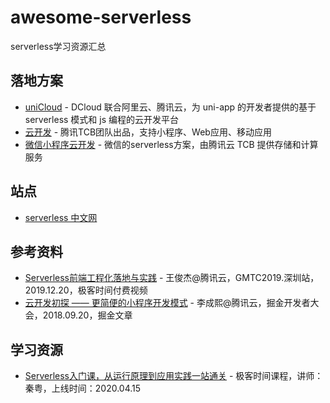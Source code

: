 # awesome-serverless
serverless学习资源汇总

## 落地方案

- [uniCloud](https://uniapp.dcloud.net.cn/uniCloud/README) - DCloud 联合阿里云、腾讯云，为 uni-app 的开发者提供的基于 serverless 模式和 js 编程的云开发平台
- [云开发](https://www.cloudbase.net/) - 腾讯TCB团队出品，支持小程序、Web应用、移动应用
- [微信小程序云开发](https://developers.weixin.qq.com/miniprogram/dev/wxcloud/basis/getting-started.html) - 微信的serverless方案，由腾讯云 TCB 提供存储和计算服务

## 站点

- [serverless 中文网](https://serverlesscloud.cn/)

## 参考资料
- [Serverless前端工程化落地与实践](https://time.geekbang.org/dailylesson/detail/100045239) - 王俊杰@腾讯云，GMTC2019.深圳站，2019.12.20，极客时间付费视频
- [云开发初探 —— 更简便的小程序开发模式](https://juejin.im/post/5ba2fa43e51d450e5d0b0676) - 李成熙@腾讯云，掘金开发者大会，2018.09.20，掘金文章

## 学习资源

- [Serverless入门课，从运行原理到应用实践一站通关](https://time.geekbang.org/column/intro/305) - 极客时间课程，讲师：秦粤，上线时间：2020.04.15
